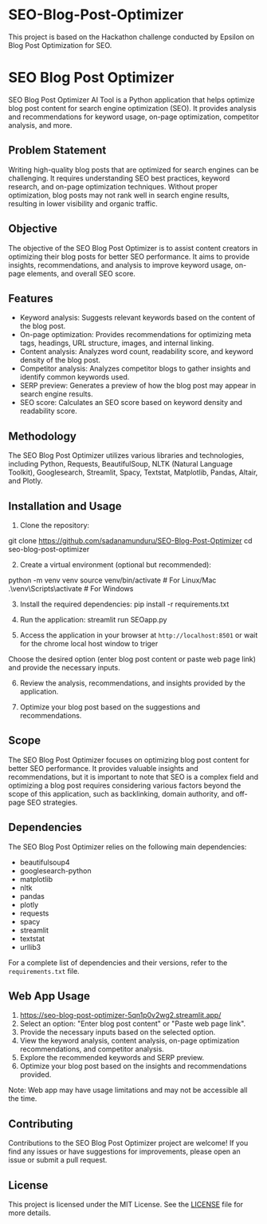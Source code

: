 # SEO-Blog-Post-Optimizer

This project is based on the Hackathon challenge conducted by Epsilon on Blog Post Optimization for SEO.

# SEO Blog Post Optimizer

SEO Blog Post Optimizer AI Tool is a Python application that helps optimize blog post content for search engine optimization (SEO). It provides analysis and recommendations for keyword usage, on-page optimization, competitor analysis, and more.

## Problem Statement

Writing high-quality blog posts that are optimized for search engines can be challenging. It requires understanding SEO best practices, keyword research, and on-page optimization techniques. Without proper optimization, blog posts may not rank well in search engine results, resulting in lower visibility and organic traffic.

## Objective

The objective of the SEO Blog Post Optimizer is to assist content creators in optimizing their blog posts for better SEO performance. It aims to provide insights, recommendations, and analysis to improve keyword usage, on-page elements, and overall SEO score.

## Features

- Keyword analysis: Suggests relevant keywords based on the content of the blog post.
- On-page optimization: Provides recommendations for optimizing meta tags, headings, URL structure, images, and internal linking.
- Content analysis: Analyzes word count, readability score, and keyword density of the blog post.
- Competitor analysis: Analyzes competitor blogs to gather insights and identify common keywords used.
- SERP preview: Generates a preview of how the blog post may appear in search engine results.
- SEO score: Calculates an SEO score based on keyword density and readability score.

## Methodology

The SEO Blog Post Optimizer utilizes various libraries and technologies, including Python, Requests, BeautifulSoup, NLTK (Natural Language Toolkit), Googlesearch, Streamlit, Spacy, Textstat, Matplotlib, Pandas, Altair, and Plotly.

## Installation and Usage

1. Clone the repository:

git clone https://github.com/sadanamunduru/SEO-Blog-Post-Optimizer
cd seo-blog-post-optimizer


2. Create a virtual environment (optional but recommended):

python -m venv venv
source venv/bin/activate # For Linux/Mac
.\venv\Scripts\activate # For Windows


3. Install the required dependencies:
pip install -r requirements.txt


4. Run the application:
streamlit run SEOapp.py


5. Access the application in your browser at `http://localhost:8501` or wait for the chrome local host window to triger

Choose the desired option (enter blog post content or paste web page link) and provide the necessary inputs.

6. Review the analysis, recommendations, and insights provided by the application.

7. Optimize your blog post based on the suggestions and recommendations.

## Scope

The SEO Blog Post Optimizer focuses on optimizing blog post content for better SEO performance. 
It provides valuable insights and recommendations, but it is important to note that SEO is a complex field and 
optimizing a blog post requires considering various factors beyond the scope of this application, such as 
backlinking, domain authority, and off-page SEO strategies.

## Dependencies

The SEO Blog Post Optimizer relies on the following main dependencies:

- beautifulsoup4
- googlesearch-python
- matplotlib
- nltk
- pandas
- plotly
- requests
- spacy
- streamlit
- textstat
- urllib3

For a complete list of dependencies and their versions, refer to the `requirements.txt` file.

##  Web App Usage

1. https://seo-blog-post-optimizer-5qn1p0v2wg2.streamlit.app/
2. Select an option: "Enter blog post content" or "Paste web page link".
3. Provide the necessary inputs based on the selected option.
4. View the keyword analysis, content analysis, on-page optimization recommendations, and competitor analysis.
5. Explore the recommended keywords and SERP preview.
6. Optimize your blog post based on the insights and recommendations provided.

Note: Web app may have usage limitations and may not be accessible all the time.

## Contributing

Contributions to the SEO Blog Post Optimizer project are welcome! If you find any issues or have suggestions for improvements, please open an issue or submit a pull request.

## License

This project is licensed under the MIT License. See the [LICENSE](LICENSE) file for more details.
